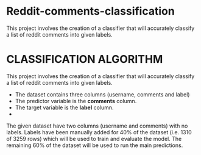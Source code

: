 # Reddit-comments-classification
This project involves the creation of a classifier that will accurately classify a list of reddit comments into given labels.
# CLASSIFICATION ALGORITHM

This project involves the creation of a classifier that will accurately classify a list of reddit comments into given labels.

* The dataset contains three columns (username, comments and label)
* The predictor variable is the **comments** column.
* The target variable is the **label** column.
* 
The given dataset have two columns (username and comments) with no labels.
Labels have been manually added for 40% of the dataset (i.e. 1310 of 3259 rows) which will be used to train and evaluate the model.
The remaining 60% of the dataset will be used to run the main predictions.
